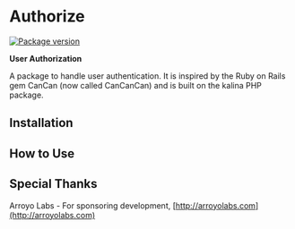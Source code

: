 # Authorize

[![Package version](https://img.shields.io/packagist/v/erdiko/authorize.svg?style=flat-square)](https://packagist.org/packages/erdiko/authorize)

**User Authorization**

A package to handle user authentication.  It is inspired by the Ruby on Rails gem CanCan (now called CanCanCan) and is built on the kalina PHP package.

Installation
------------


How to Use
----------


Special Thanks
--------------

Arroyo Labs - For sponsoring development, [http://arroyolabs.com](http://arroyolabs.com)